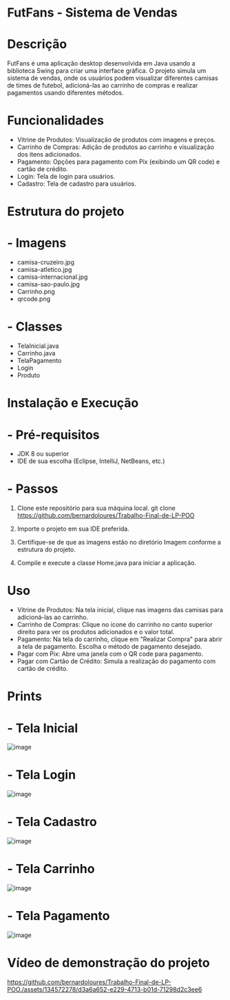  # FutFans - Sistema de Vendas 

# Descrição
FutFans é uma aplicação desktop desenvolvida em Java usando a biblioteca Swing para criar uma interface gráfica. O projeto simula um sistema de vendas, onde os usuários podem visualizar diferentes camisas de times de futebol, adicioná-las ao carrinho de compras e realizar pagamentos usando diferentes métodos.

# Funcionalidades

- Vitrine de Produtos: Visualização de produtos com imagens e preços.
- Carrinho de Compras: Adição de produtos ao carrinho e visualização dos itens adicionados.
- Pagamento: Opções para pagamento com Pix (exibindo um QR code) e cartão de crédito.
- Login: Tela de login para usuários.
- Cadastro: Tela de cadastro para usuários.

# Estrutura do projeto

# - Imagens
- camisa-cruzeiro.jpg
- camisa-atletico.jpg
- camisa-internacional.jpg
- camisa-sao-paulo.jpg
- Carrinho.png
- qrcode.png

# - Classes
- TelaInicial.java
- Carrinho.java
- TelaPagamento
- Login
- Produto

# Instalação e Execução

# - Pré-requisitos
- JDK 8 ou superior
- IDE de sua escolha (Eclipse, IntelliJ, NetBeans, etc.)

# - Passos
1. Clone este repositório para sua máquina local.
git clone https://github.com/bernardoloures/Trabalho-Final-de-LP-POO

2. Importe o projeto em sua IDE preferida.

3. Certifique-se de que as imagens estão no diretório Imagem conforme a estrutura do projeto.

4. Compile e execute a classe Home.java para iniciar a aplicação.

# Uso

- Vitrine de Produtos: Na tela inicial, clique nas imagens das camisas para adicioná-las ao carrinho.
- Carrinho de Compras: Clique no ícone do carrinho no canto superior direito para ver os produtos adicionados e o valor total.
- Pagamento: Na tela do carrinho, clique em "Realizar Compra" para abrir a tela de pagamento. Escolha o método de pagamento desejado.
- Pagar com Pix: Abre uma janela com o QR code para pagamento.
- Pagar com Cartão de Crédito: Simula a realização do pagamento com cartão de crédito.

# Prints

# - Tela Inicial
![image](https://github.com/bernardoloures/Trabalho-Final-de-LP-POO./assets/134572278/2b3f8695-3335-4b2f-bac0-343c6798ce18)

# - Tela Login
![image](https://github.com/bernardoloures/Trabalho-Final-de-LP-POO./assets/134572278/9120e0d7-d71a-4711-9f95-443ee4698b0e)

# - Tela Cadastro
![image](https://github.com/bernardoloures/Trabalho-Final-de-LP-POO./assets/134572278/be0933d9-0496-48c9-b533-3368b2949ce2)

# - Tela Carrinho
![image](https://github.com/bernardoloures/Trabalho-Final-de-LP-POO./assets/134572278/b42814a0-d0cf-46e5-9290-7a8d42ec939c)

# - Tela Pagamento
![image](https://github.com/bernardoloures/Trabalho-Final-de-LP-POO./assets/134572278/d513317f-d4f5-47cd-9fe6-6201bfa739d8)

# Vídeo de demonstração do projeto

https://github.com/bernardoloures/Trabalho-Final-de-LP-POO./assets/134572278/d3a6a652-e229-4713-b01d-71298d2c3ee6



